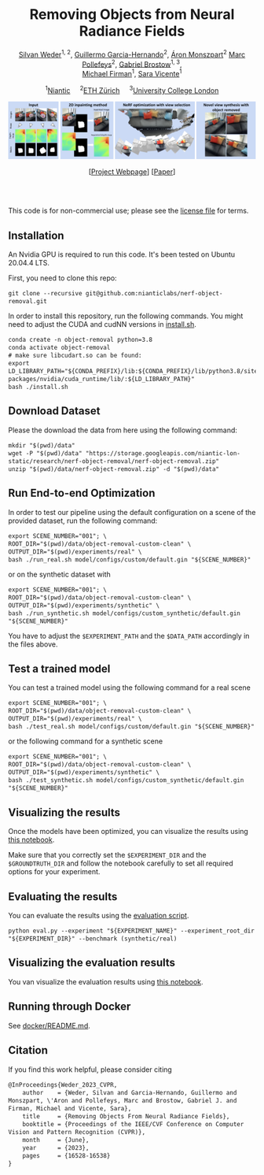 <div align="center">
<h1> Removing Objects from Neural Radiance Fields </h1>
<a href="https://www.silvanweder.com">Silvan Weder</a><sup>1, 2</sup>,
<a href="https://guiggh.github.io">Guillermo Garcia-Hernando</a><sup>2</sup>,
<a href="http://aron.monszp.art">Áron Monszpart</a><sup>2</sup>
<a href="https://people.inf.ethz.ch/marc.pollefeys">Marc Pollefeys</a><sup>2</sup>,
<a href="http://www0.cs.ucl.ac.uk/staff/g.brostow">Gabriel Brostow</a><sup>1, 3</sup>, <br/>
<a href="http://www.michaelfirman.co.uk">Michael Firman</a><sup>1</sup>,
<a href="https://scholar.google.com/citations?user=7wWsNNcAAAAJ">Sara Vicente</a><sup>1</sup> 
  
<sup>1</sup><a href="https://research.nianticlabs.com/">Niantic</a>&nbsp;&nbsp;&nbsp;&nbsp;
<sup>2</sup><a href="https://cvg.ethz.ch/index.php">ETH Zürich</a>&nbsp;&nbsp;&nbsp;&nbsp;
<sup>3</sup><a href="http://www0.cs.ucl.ac.uk/staff/g.brostow/#Research">University College London</a>
  
![teaser](./assets/teaser.png)

[[Project Webpage](https://nianticlabs.github.io/nerf-object-removal/)]
[[Paper](https://nianticlabs.github.io/nerf-object-removal/resources/RemovingObjectsFromNeRFs.pdf)]

</div>
<br><br>

This code is for non-commercial use; please see the [license file](LICENSE) for terms.

## Installation

An Nvidia GPU is required to run this code. It's been tested on Ubuntu 20.04.4 LTS.

First, you need to clone this repo:

```shell
git clone --recursive git@github.com:nianticlabs/nerf-object-removal.git
```

In order to install this repository, run the following commands. You might need to adjust the CUDA and cudNN versions in [install.sh](install.sh).

```shell
conda create -n object-removal python=3.8
conda activate object-removal
# make sure libcudart.so can be found:
export LD_LIBRARY_PATH="${CONDA_PREFIX}/lib:${CONDA_PREFIX}/lib/python3.8/site-packages/nvidia/cuda_runtime/lib/:${LD_LIBRARY_PATH}"
bash ./install.sh
```

## Download Dataset

Please the download the data from here using the following command:

```shell
mkdir "$(pwd)/data"
wget -P "$(pwd)/data" "https://storage.googleapis.com/niantic-lon-static/research/nerf-object-removal/nerf-object-removal.zip"
unzip "$(pwd)/data/nerf-object-removal.zip" -d "$(pwd)/data"
```

## Run End-to-end Optimization

In order to test our pipeline using the default configuration on a scene of the provided dataset, run the following command:

```shell
export SCENE_NUMBER="001"; \
ROOT_DIR="$(pwd)/data/object-removal-custom-clean" \
OUTPUT_DIR="$(pwd)/experiments/real" \
bash ./run_real.sh model/configs/custom/default.gin "${SCENE_NUMBER}"
```

or on the synthetic dataset with

```shell
export SCENE_NUMBER="001"; \
ROOT_DIR="$(pwd)/data/object-removal-custom-clean" \
OUTPUT_DIR="$(pwd)/experiments/synthetic" \
bash ./run_synthetic.sh model/configs/custom_synthetic/default.gin "${SCENE_NUMBER}"
```

You have to adjust the ```$EXPERIMENT_PATH``` and the ```$DATA_PATH``` accordingly in the files above.


## Test a trained model

You can test a trained model using the following command for a real scene

```shell
export SCENE_NUMBER="001"; \
ROOT_DIR="$(pwd)/data/object-removal-custom-clean" \
OUTPUT_DIR="$(pwd)/experiments/real" \
bash ./test_real.sh model/configs/custom/default.gin "${SCENE_NUMBER}"
```

or the following command for a synthetic scene

```shell
export SCENE_NUMBER="001"; \
ROOT_DIR="$(pwd)/data/object-removal-custom-clean" \
OUTPUT_DIR="$(pwd)/experiments/synthetic" \
bash ./test_synthetic.sh model/configs/custom_synthetic/default.gin "${SCENE_NUMBER}"
```


## Visualizing the results

Once the models have been optimized, you can visualize the results using [this notebook](notebooks/vis_experiment.ipynb).

Make sure that you correctly set the ```$EXPERIMENT_DIR``` and the ```$GROUNDTRUTH_DIR``` and follow the notebook carefully to set all required options for your experiment. 

## Evaluating the results

You can evaluate the results using the [evaluation script](evaluation/eval.py).

```shell
python eval.py --experiment "${EXPERIMENT_NAME}" --experiment_root_dir "${EXPERIMENT_DIR}" --benchmark (synthetic/real)
```

## Visualizing the evaluation results

You van visualize the evaluation results using [this notebook](notebooks/vis_results.ipynb).

## Running through Docker

See [docker/README.md](docker/README.md).

## Citation

If you find this work helpful, please consider citing

```
@InProceedings{Weder_2023_CVPR,
    author    = {Weder, Silvan and Garcia-Hernando, Guillermo and Monszpart, \'Aron and Pollefeys, Marc and Brostow, Gabriel J. and Firman, Michael and Vicente, Sara},
    title     = {Removing Objects From Neural Radiance Fields},
    booktitle = {Proceedings of the IEEE/CVF Conference on Computer Vision and Pattern Recognition (CVPR)},
    month     = {June},
    year      = {2023},
    pages     = {16528-16538}
}
```
